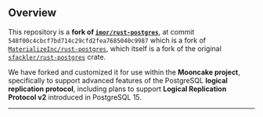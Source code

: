 ## Overview

This repository is a **fork of [`imor/rust-postgres`](https://github.com/imor/rust-postgres)**, at commit `548f00c4cbcf7bd714c29cfd2fea7685040c9987` which is a fork of [`MaterializeInc/rust-postgres`](https://github.com/MaterializeInc/rust-postgres), which itself is a fork of the original [`sfackler/rust-postgres`](https://github.com/sfackler/rust-postgres) crate.

We have forked and customized it for use within the **Mooncake project**, specifically to support advanced features of the PostgreSQL **logical replication protocol**, including plans to support **Logical Replication Protocol v2** introduced in PostgreSQL 15.

---
